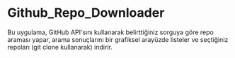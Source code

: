 # Github_Repo_Downloader
Bu uygulama, GitHub API'sını kullanarak belirttiğiniz sorguya göre repo araması yapar,  arama sonuçlarını bir grafiksel arayüzde listeler ve seçtiğiniz repoları (git clone kullanarak) indirir.
